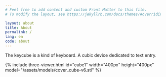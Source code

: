 ```yaml
---
# Feel free to add content and custom Front Matter to this file.
# To modify the layout, see https://jekyllrb.com/docs/themes/#overriding-theme-defaults

layout: about
title: About
permalink: /
lang: en
code: about
---
```


The keycube is a kind of keyboard. A cubic device dedicated to text entry.

{% include three-viewer.html
     id="cube1" 
     width="400px" 
     height="400px" 
     model="/assets/models/cover_cube-v6.stl" %}
